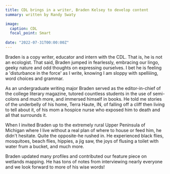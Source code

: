 ```yaml
---
title: CDL brings in a writer, Braden Kelsey to develop content
summary: written by Randy Swaty

image:
  caption: CDL
  focal_point: Smart
  
date: "2022-07-31T00:00:00Z"
---
```


Braden is a copy writer, educator and intern with the CDL.  That is, he is not an ecologist.  That said, Braden jumped in fearlessly, embracing our lingo, geeky nature and odd thoughts on expressing ourselves.  I bet he is feeling a 'disturbance in the force' as I write, knowing I am sloppy with spelliiing, word choices and grammar.

As an undergraduate writing major Braden served as the editor-in-chief of the college literary magazine, tutored countless students in the use of semi-colons and much more, and immersed himself in books.  He told me stories of the underbelly of his home, Terra Haute, IN, of falling off a cliff then living to tell about it, of his mom a hospice nurse who exposed him to death and all that surrounds it.  

When I invited Braden up to the extremely rural Upper Peninsula of Michigan where I live without a real plan of where to house or feed him, he didn't hesitate.  Quite the opposite-he rushed in.  He experienced black flies, mosquitoes, beach flies, hippies, a jig saw, the joys of flusing a toilet with water frum a bucket, and much more.  

Braden updated many profiles and contributed our feature piece on wetlands mapping.  He has tons of notes from interviewing nearly everyone and we look forward to more of his wise words!